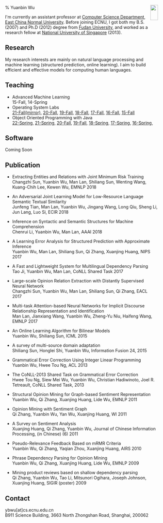 % Yuanbin Wu <img style="float: right;" height="50" width="25" src="images/me.jpg"/>

I'm currently an assistant professor at [Computer Science Department](http://www.cs.ecnu.edu.cn), [East China Normal University](http://www.ecnu.edu.cn). Before joining ECNU, I got both my B.S. (2007) and Ph.D (2012) degree from [Fudan University](http://www.fudan.edu.cn), and worked as a research fellow at [National University of Singapore](http://www.nus.edu.sg) (2013).

## Research
My research interests are mainly on natural language processing and machine learning (structured prediction, online learning). I aim to build efficient and effective models for computing human languages. 

## Teaching

* Advanced Machine Learning   
    15-Fall, 14-Spring
* Operating System Labs   
    [21-Fall](https://github.com/ecnu-oslab/ecnu-oslab-up/blob/main/21-Fall/index.md)[(mirror)](https://hub.fastgit.org/ecnu-oslab/ecnu-oslab-up/blob/main/21-Fall/index.md),
    [20-Fall](http://ybwu.org/ecnu-oslabs/index.html), 
    [19-Fall](http://ybwu.org/ecnu-oslabs/19-Fall/index.html), 
    [18-Fall](http://ybwu.org/ecnu-oslabs/18-Fall/index.html), 
    [17-Fall](http://ybwu.org/ecnu-oslabs/17-Fall/index.html), 
    [16-Fall](http://ybwu.org/ecnu-oslabs/16-Fall/index.html), 
[15-Fall](http://ybwu.org/ecnu-oslabs/15-Fall/index.html)
* Object Oriented Programming with Java  
    [22-Spring](http://ybwu.org/ecnu-java/index.html),
    [21-Spring](http://ybwu.org/ecnu-java/21-Spring/index.html),
    [20-Fall](http://ybwu.org/ecnu-java/20-Fall/index.html),
    [19-Fall](http://ybwu.org/ecnu-java/19-Fall/index.html),
    [18-Spring](http://ybwu.org/ecnu-java/18-Spring/index.html),
    [17-Spring](http://ybwu.org/ecnu-java/17-Spring/index.html),
    [16-Spring](http://ybwu.org/ecnu-java/16-Spring/index.html),

## Software

Coming Soon

## Publication

* Extracting Entities and Relations with Joint Minimum Risk Training    
    Changzhi Sun, Yuanbin Wu, Man Lan, Shiliang Sun, Wenting Wang, Kuang-Chih Lee, Kewen Wu, EMNLP 2018 

* An Adversarial Joint Learning Model for Low-Resource Language Semantic Textual Similarity   
    Junfeng Tian, Man Lan, Yuanbin Wu, Jingang Wang, Long Qiu, Sheng Li, Jun Lang, Luo Si, ECIR 2018

* Inference on Syntactic and Semantic Structures for Machine Comprehension  
    Chenrui Li, Yuanbin Wu, Man Lan, AAAI 2018

* A Learning Error Analysis for Structured Prediction with Approximate Inference   
    Yuanbin Wu, Man Lan, Shiliang Sun, Qi Zhang, Xuanjing Huang, NIPS 2017

* A Fast and Lightweight System for Multilingual Dependency Parsing   
    Tao Ji, Yuanbin Wu, Man Lan, CoNLL Shared Task 2017

* Large-scale Opinion Relation Extraction with Distantly Supervised Neural Network   
    Changzhi Sun, Yuanbin Wu, Man Lan, Shiliang Sun, Qi Zhang, EACL 2017

* Multi-task Attention-based Neural Networks for Implicit Discourse Relationship Representation and Identification   
    Man Lan, Jianxiang Wang, Yuanbin Wu, Zheng-Yu Niu, Haifeng Wang, EMNLP 2017 

* An Online Learning Algorithm for Bilinear Models   
    Yuanbin Wu, Shiliang Sun, ICML 2015 

* A survey of multi-source domain adaptation   
    Shiliang Sun, Honglei Shi, Yuanbin Wu, Information Fusion 24, 2015

* Grammatical Error Correction Using Integer Linear Programming  
    Yuanbin Wu, Hwee Tou Ng, ACL 2013

* The CoNLL-2013 Shared Task on Grammatical Error Correction   
    Hwee Tou Ng, Siew Mei Wu, Yuanbin Wu, Christian Hadiwinoto, Joel R. Tetreault, CoNLL Shared Task, 2013

* Structural Opinion Mining for Graph-based Sentiment Representation   
    Yuanbin Wu, Qi Zhang, Xuanjing Huang, Lide Wu, EMNLP 2011

* Opinion Mining with Sentiment Graph    
    Qi Zhang, Yuanbin Wu, Yan Wu, Xuanjing Huang, WI 2011

* A Survey on Sentiment Analysis   
    Xuanjing Huang, Qi Zhang, Yuanbin Wu,  Journal of Chinese Information Processing, (in Chinese) (6) 2011 

* Pseudo-Relevance Feedback Based on mRMR Criteria    
    Yuanbin Wu, Qi Zhang, Yaqian Zhou, Xuanjing Huang, AIRS 2010

* Phrase Dependency Parsing for Opinion Mining  
    Yuanbin Wu, Qi Zhang, Xuanjing Huang, Lide Wu, EMNLP 2009

* Mining product reviews based on shallow dependency parsing   
    Qi Zhang, Yuanbin Wu, Tao Li, Mitsunori Ogihara, Joseph Johnson, Xuanjing Huang, SIGIR (poster) 2009


## Contact
ybwu[at]cs.ecnu.edu.cn  
B911 Science Building, 3663 North Zhongshan Road, Shanghai, 200062



